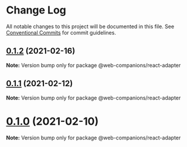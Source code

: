 # Change Log

All notable changes to this project will be documented in this file.
See [Conventional Commits](https://conventionalcommits.org) for commit guidelines.

## [0.1.2](https://github.com/sumbad/web-companions/compare/@web-companions/react-adapter@0.1.1...@web-companions/react-adapter@0.1.2) (2021-02-16)

**Note:** Version bump only for package @web-companions/react-adapter





## [0.1.1](https://github.com/sumbad/web-companions/compare/@web-companions/react-adapter@0.1.0...@web-companions/react-adapter@0.1.1) (2021-02-12)

**Note:** Version bump only for package @web-companions/react-adapter





# [0.1.0](https://github.com/sumbad/web-companions/compare/@web-companions/react-adapter@0.1.0-develop.0...@web-companions/react-adapter@0.1.0) (2021-02-10)

**Note:** Version bump only for package @web-companions/react-adapter

